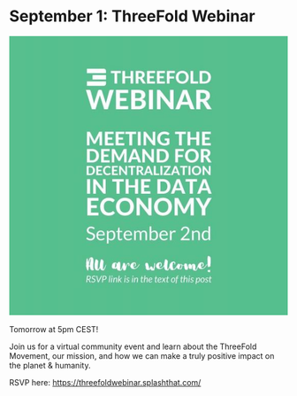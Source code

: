 # September 1: ThreeFold Webinar

![](img/tfwebinar0920.jpeg)

Tomorrow at 5pm CEST!

Join us for a virtual community event and learn about the ThreeFold Movement, our mission, and how we can make a truly positive impact on the planet & humanity.

RSVP here: https://threefoldwebinar.splashthat.com/
